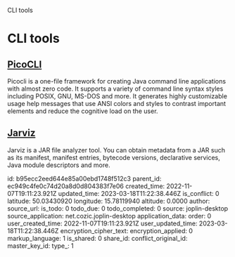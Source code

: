 CLI tools

# CLI tools

## [**PicoCLI**](https://picocli.info/)
Picocli is a one-file framework for creating Java command line applications with almost zero code. It supports a variety of command line syntax styles including POSIX, GNU, MS-DOS and more. It generates highly customizable usage help messages that use ANSI colors and styles to contrast important elements and reduce the cognitive load on the user.

## [**Jarviz**](https://github.com/kordamp/jarviz)
Jarviz is a JAR file analyzer tool. You can obtain metadata from a JAR such as its manifest, manifest entries, bytecode versions, declarative services, Java module descriptors and more.

id: b95ecc2eed644e85a00ebd1748f512c3
parent_id: ec949c4fe0c74d20a8d0d804383f7e06
created_time: 2022-11-07T19:11:23.921Z
updated_time: 2023-03-18T11:22:38.446Z
is_conflict: 0
latitude: 50.03430920
longitude: 15.78119940
altitude: 0.0000
author: 
source_url: 
is_todo: 0
todo_due: 0
todo_completed: 0
source: joplin-desktop
source_application: net.cozic.joplin-desktop
application_data: 
order: 0
user_created_time: 2022-11-07T19:11:23.921Z
user_updated_time: 2023-03-18T11:22:38.446Z
encryption_cipher_text: 
encryption_applied: 0
markup_language: 1
is_shared: 0
share_id: 
conflict_original_id: 
master_key_id: 
type_: 1